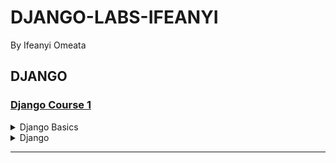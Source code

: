 # DJANGO-LABS-IFEANYI
By Ifeanyi Omeata

## DJANGO

### [Django Course 1](https://www.udemy.com/course/python-django-the-practical-guide/)

<details>
  <summary>Django Basics</summary>

  ### Create and activate Virtual Env

  ```
  python -m venv venv
  source venv/bin/activate
  ```

  ### Dectivate Virtual Env

  ```
  deactivate
  ```

  ### Check Installed Packages

  ```
  pip list
  ```

  ### Install Django

  ```
  python -m pip install Django
  django-admin
  ```

  ### Check Django Version

  ```
  python -m django --version
  ```

  ### Create New Django Project

  ```
  django-admin startproject my_project .
  ```

  ### Create New App

  ```
  python manage.py startapp first_app
  ```

  ### Run Django Project in dev Mode

  ```
  python manage.py runserver
  ```

  <img width="1406" alt="image" src="https://github.com/user-attachments/assets/fff512c5-2c50-4087-95ca-429f591d5570" />
  <img width="1453" alt="image" src="https://github.com/user-attachments/assets/e6eb4d82-19d7-4614-91c2-f6a0002035de" />

</details>


















<details>
  <summary>Django </summary>

  ### Print String

  ```py

  ```

  ### Print String

  ```

  ```

</details>





<hr>


